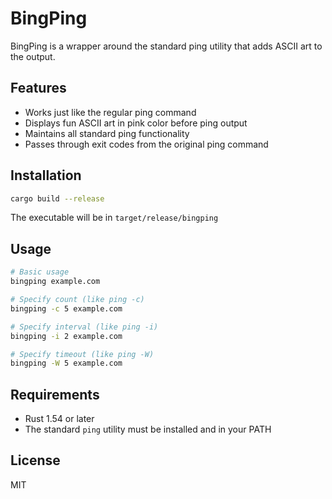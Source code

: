# BingPing

BingPing is a wrapper around the standard ping utility that adds ASCII art to the output.

## Features

- Works just like the regular ping command
- Displays fun ASCII art in pink color before ping output
- Maintains all standard ping functionality
- Passes through exit codes from the original ping command

## Installation

```bash
cargo build --release
```

The executable will be in `target/release/bingping`

## Usage

```bash
# Basic usage
bingping example.com

# Specify count (like ping -c)
bingping -c 5 example.com

# Specify interval (like ping -i)
bingping -i 2 example.com

# Specify timeout (like ping -W)
bingping -W 5 example.com
```

## Requirements

- Rust 1.54 or later
- The standard `ping` utility must be installed and in your PATH

## License

MIT